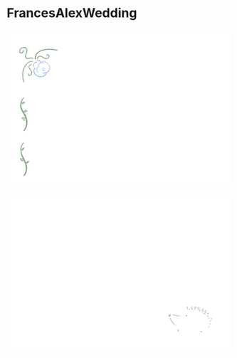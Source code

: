# FrancesAlexWedding

![Blue vines](https://github.com/hmillerbakewell/FrancesAlexWedding/raw/master/bluevines.invitation.png)

![Hedgehog1](https://github.com/hmillerbakewell/FrancesAlexWedding/raw/master/hedgehog1.invitation.png)